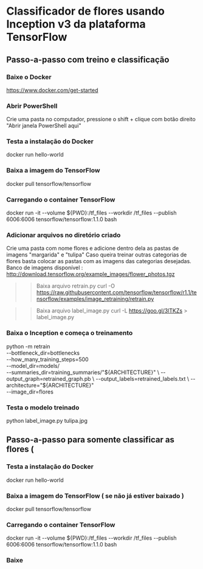 # Classificador de flores usando Inception v3 da plataforma TensorFlow


## Passo-a-passo com treino e classificação

### Baixe o Docker
https://www.docker.com/get-started

### Abrir PowerShell
Crie uma pasta no computador, pressione o shift + clique com botão direito "Abrir janela PowerShell aqui" 

### Testa a instalação do Docker
docker run hello-world

### Baixa a imagem do TensorFlow
docker pull tensorflow/tensorflow

### Carregando o container TensorFlow
docker run -it --volume ${PWD}:/tf_files --workdir /tf_files --publish 6006:6006 tensorflow/tensorflow:1.1.0 bash

### Adicionar arquivos no diretório criado
  
  Crie uma pasta com nome flores e adicione dentro dela as pastas de imagens "margarida" e "tulipa"
  Caso queira treinar outras categorias de flores basta colocar as pastas com as imagens das categorias desejadas.
  Banco de imagens disponível : http://download.tensorflow.org/example_images/flower_photos.tgz
   
>> Baixa arquivo retrain.py
>> curl -O https://raw.githubusercontent.com/tensorflow/tensorflow/r1.1/tensorflow/examples/image_retraining/retrain.py

>> Baixa arquivo label_image.py
>> curl -L https://goo.gl/3lTKZs > label_image.py

### Baixa o Inception e começa o treinamento
python -m retrain \
  --bottleneck_dir=bottlenecks \
  --how_many_training_steps=500 \
  --model_dir=models/ \
  --summaries_dir=training_summaries/"${ARCHITECTURE}" \
  --output_graph=retrained_graph.pb \
  --output_labels=retrained_labels.txt \
  --architecture="${ARCHITECTURE}" \
  --image_dir=flores

### Testa o modelo treinado
python label_image.py tulipa.jpg

## Passo-a-passo para somente classificar as flores (

### Testa a instalação do Docker
docker run hello-world

### Baixa a imagem do TensorFlow ( se não já estiver baixado )
docker pull tensorflow/tensorflow

### Carregando o container TensorFlow
docker run -it --volume ${PWD}:/tf_files --workdir /tf_files --publish 6006:6006 tensorflow/tensorflow:1.1.0 bash

### Baixe
